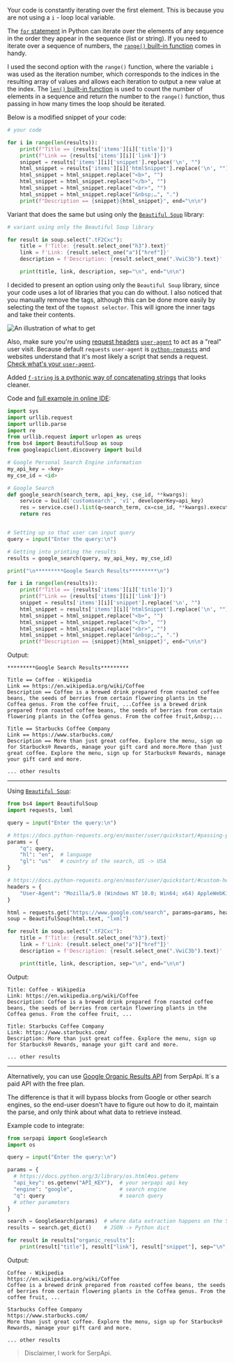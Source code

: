 Your code is constantly iterating over the first element. This is because you are not using a `i` - loop local variable.

The [`for` statement](https://docs.python.org/3/tutorial/controlflow.html#for-statements) in Python can iterate over the elements of any sequence in the order they appear in the sequence (list or string). If you need to iterate over a sequence of numbers, the [`range()` built-in function](https://docs.python.org/3/tutorial/controlflow.html#the-range-function) comes in handy.

I used the second option with the `range()` function, where the variable `i` was used as the iteration number, which corresponds to the indices in the resulting array of values ​​and allows each iteration to output a new value at the index. The [`len()` built-in function](https://docs.python.org/3/library/functions.html#len) is used to count the number of elements in a sequence and return the number to the `range()` function, thus passing in how many times the loop should be iterated.

Below is a modified snippet of your code:

```python
# your code

for i in range(len(results)):
    print(f"Title == {results['items'][i]['title']}")
    print(f"Link == {results['items'][i]['link']}")
    snippet = results['items'][i]['snippet'].replace('\n', "")
    html_snippet = results['items'][i]['htmlSnippet'].replace('\n', "")
    html_snippet = html_snippet.replace("<b>", "")
    html_snippet = html_snippet.replace("</b>", "")
    html_snippet = html_snippet.replace("<br>", "")
    html_snippet = html_snippet.replace("&nbsp;…", ".")
    print(f"Description == {snippet}{html_snippet}", end="\n\n")
```

Variant that does the same but using only the [`Beautiful Soup`](https://beautiful-soup-4.readthedocs.io/en/latest/) library:

```python
# variant using only the Beautiful Soup library 

for result in soup.select(".tF2Cxc"):
    title = f'Title: {result.select_one("h3").text}'
    link = f'Link: {result.select_one("a")["href"]}'
    description = f'Description: {result.select_one(".VwiC3b").text}'

    print(title, link, description, sep="\n", end="\n\n")
```

I decided to present an option using only the `Beautiful Soup` library, since your code uses a lot of libraries that you can do without. I also noticed that you manually remove the tags, although this can be done more easily by selecting the text of the `topmost selector`. This will ignore the inner tags and take their contents.

![An illustration of what to get](https://res.cloudinary.com/dqfrazolx/image/upload/v1650404120/images/VwiC3b_kwe17k.png)

Also, make sure you're using [request headers](https://docs.python-requests.org/en/master/user/quickstart/#custom-headers) [`user-agent`](https://developer.mozilla.org/en-US/docs/Glossary/User_agent) to act as a "real" user visit. Because default `requests` `user-agent` is [`python-requests`](https://github.com/psf/requests/blob/589c4547338b592b1fb77c65663d8aa6fbb7e38b/requests/utils.py#L808-L814) and websites understand that it's most likely a script that sends a request. [Check what's your `user-agent`](https://www.whatismybrowser.com/detect/what-is-my-user-agent/).

Added [`f-string` is a pythonic way of concatenating strings](https://docs.python.org/3.6/reference/lexical_analysis.html#formatted-string-literals) that looks cleaner. 

Code and [full example in online IDE](https://replit.com/@chukhraiartur/stackoverflow-webscraping-google-search-results-using-google#main.py):

```python
import sys
import urllib.request
import urllib.parse
import re
from urllib.request import urlopen as ureqs
from bs4 import BeautifulSoup as soup
from googleapiclient.discovery import build

# Google Personal Search Engine information
my_api_key = <key>
my_cse_id = <id>

# Google Search
def google_search(search_term, api_key, cse_id, **kwargs):
    service = build('customsearch', 'v1', developerKey=api_key)
    res = service.cse().list(q=search_term, cx=cse_id, **kwargs).execute()
    return res


# Setting up so that user can input query
query = input("Enter the query:\n")

# Getting into printing the results
results = google_search(query, my_api_key, my_cse_id)

print("\n*********Google Search Results*********\n")

for i in range(len(results)):
    print(f"Title == {results['items'][i]['title']}")
    print(f"Link == {results['items'][i]['link']}")
    snippet = results['items'][i]['snippet'].replace('\n', "")
    html_snippet = results['items'][i]['htmlSnippet'].replace('\n', "")
    html_snippet = html_snippet.replace("<b>", "")
    html_snippet = html_snippet.replace("</b>", "")
    html_snippet = html_snippet.replace("<br>", "")
    html_snippet = html_snippet.replace("&nbsp;…", ".")
    print(f"Description == {snippet}{html_snippet}", end="\n\n")
```

Output:

```lang-none
*********Google Search Results*********

Title == Coffee - Wikipedia
Link == https://en.wikipedia.org/wiki/Coffee
Description == Coffee is a brewed drink prepared from roasted coffee beans, the seeds of berries from certain flowering plants in the Coffea genus. From the coffee fruit, ...Coffee is a brewed drink prepared from roasted coffee beans, the seeds of berries from certain flowering plants in the Coffea genus. From the coffee fruit,&nbsp;...

Title == Starbucks Coffee Company
Link == https://www.starbucks.com/
Description == More than just great coffee. Explore the menu, sign up for Starbucks® Rewards, manage your gift card and more.More than just great coffee. Explore the menu, sign up for Starbucks® Rewards, manage your gift card and more.

... other results
```
____

Using [`Beautiful Soup`](https://beautiful-soup-4.readthedocs.io/en/latest/):

```python
from bs4 import BeautifulSoup
import requests, lxml

query = input("Enter the query:\n")

# https://docs.python-requests.org/en/master/user/quickstart/#passing-parameters-in-urls
params = {
    "q": query,
    "hl": "en",  # language
    "gl": "us"   # country of the search, US -> USA
}

# https://docs.python-requests.org/en/master/user/quickstart/#custom-headers
headers = {
    "User-Agent": "Mozilla/5.0 (Windows NT 10.0; Win64; x64) AppleWebKit/537.36 (KHTML, like Gecko) Chrome/100.0.4896.88 Safari/537.36",
}

html = requests.get("https://www.google.com/search", params=params, headers=headers, timeout=30)
soup = BeautifulSoup(html.text, "lxml")

for result in soup.select(".tF2Cxc"):
    title = f'Title: {result.select_one("h3").text}'
    link = f'Link: {result.select_one("a")["href"]}'
    description = f'Description: {result.select_one(".VwiC3b").text}'

    print(title, link, description, sep="\n", end="\n\n")
```

Output:

```lang-none
Title: Coffee - Wikipedia
Link: https://en.wikipedia.org/wiki/Coffee
Description: Coffee is a brewed drink prepared from roasted coffee beans, the seeds of berries from certain flowering plants in the Coffea genus. From the coffee fruit, ...

Title: Starbucks Coffee Company
Link: https://www.starbucks.com/
Description: More than just great coffee. Explore the menu, sign up for Starbucks® Rewards, manage your gift card and more.

... other results
```
____

Alternatively, you can use [Google Organic Results API](https://serpapi.com/organic-results) from SerpApi. It`s a paid API with the free plan.

The difference is that it will bypass blocks from Google or other search engines, so the end-user doesn't have to figure out how to do it, maintain the parse, and only think about what data to retrieve instead.

Example code to integrate:

```python
from serpapi import GoogleSearch
import os

query = input("Enter the query:\n")

params = {
  # https://docs.python.org/3/library/os.html#os.getenv
  "api_key": os.getenv("API_KEY"),  # your serpapi api key
  "engine": "google",               # search engine
  "q": query                        # search query
  # other parameters
}

search = GoogleSearch(params)  # where data extraction happens on the SerpApi backend
results = search.get_dict()    # JSON -> Python dict

for result in results["organic_results"]:
    print(result["title"], result["link"], result["snippet"], sep="\n", end="\n\n")
```

Output:

```lang-none
Coffee - Wikipedia
https://en.wikipedia.org/wiki/Coffee
Coffee is a brewed drink prepared from roasted coffee beans, the seeds of berries from certain flowering plants in the Coffea genus. From the coffee fruit, ...

Starbucks Coffee Company
https://www.starbucks.com/
More than just great coffee. Explore the menu, sign up for Starbucks® Rewards, manage your gift card and more.

... other results
```

> Disclaimer, I work for SerpApi.
